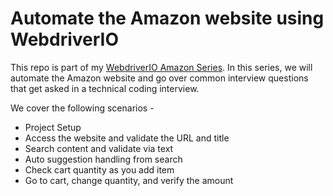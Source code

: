 # Automate the Amazon website using WebdriverIO

This repo is part of my [WebdriverIO Amazon Series](https://www.youtube.com/watch?v=4DoQAGIBEUo&list=PL6AdzyjjD5HCF69b7Y_aOOlrJTM5kwvNO). In this series, we will automate the Amazon website and go over common interview questions that get asked in a technical coding interview.

We cover the following scenarios -  
- Project Setup
- Access the website and validate the URL and title 
- Search content and validate via text
- Auto suggestion handling from search 
- Check cart quantity as you add item
- Go to cart, change quantity, and verify the amount
